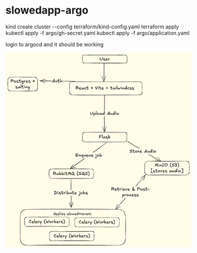 # slowedapp-argo
kind create cluster --config terraform/kind-config.yaml 
terraform apply
kubectl apply -f argo/gh-secret.yaml
kubectl apply -f argo/application.yaml

login to argocd and it should be working


![Diagram](diagram.png)
